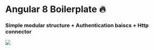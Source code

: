 # Angular 8 Boilerplate :fire:

### Simple modular structure + Authentication baiscs + Http connector 

<!-- <a href="" > 
<div style="display: flex; flex-direction: row; align-items: center; margin-top: 60px">
<img src="http://cdn.embed.ly/providers/logos/codesandbox.png" width="30" />
<span style='color: #4287f5; margin-left: 10px; font-weight: 600'>Sandbox Demo</span>
</div>
</a> -->

![](https://res.cloudinary.com/dqzurhnfk/image/upload/v1569680271/folder-structure_oq1gu7.png)
